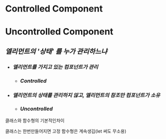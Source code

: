 # Controlled Component



# Uncontrolled Component





## *엘리먼트의 '상태' 를 누가 관리하느냐*

- ### *엘리먼트를 가지고 있는 컴포넌트가 관리*

  - ### *Controlled*

- ### *엘리먼트의 상태를 관리하지 않고, 엘리먼트의 참조만 컴포넌트가 소유*

  - ### *Uncontrolled*



클래스와 함수형의 기본적인차이

클래스는 한번만들어지면 고정 함수형은 계속생김(let 써도 무소용)

